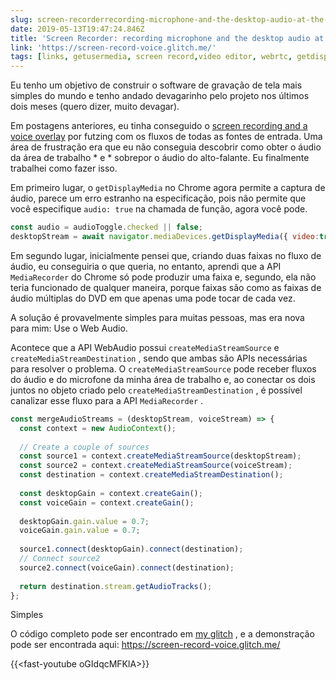 ```yaml
---
slug: screen-recorderrecording-microphone-and-the-desktop-audio-at-the-same-time
date: 2019-05-13T19:47:24.846Z
title: 'Screen Recorder: recording microphone and the desktop audio at the same time'
link: 'https://screen-record-voice.glitch.me/'
tags: [links, getusermedia, screen record,video editor, webrtc, getdisplaymedia]
---
```

Eu tenho um objetivo de construir o software de gravação de tela mais simples do mundo e tenho andado devagarinho pelo projeto nos últimos dois meses (quero dizer, muito devagar).

Em postagens anteriores, eu tinha conseguido o [screen recording and a voice overlay](/building-a-video-editor-on-the-web-screencasting/) por futzing com os fluxos de todas as fontes de entrada. Uma área de frustração era que eu não conseguia descobrir como obter o áudio da área de trabalho * e * sobrepor o áudio do alto-falante. Eu finalmente trabalhei como fazer isso.

Em primeiro lugar, o `getDisplayMedia` no Chrome agora permite a captura de áudio, parece um erro estranho na especificação, pois não permite que você especifique `audio: true` na chamada de função, agora você pode.

```javascript
const audio = audioToggle.checked || false;
desktopStream = await navigator.mediaDevices.getDisplayMedia({ video:true, audio: audio });
```

Em segundo lugar, inicialmente pensei que, criando duas faixas no fluxo de áudio, eu conseguiria o que queria, no entanto, aprendi que a API `MediaRecorder` do Chrome só pode produzir uma faixa e, segundo, ela não teria funcionado de qualquer maneira, porque faixas são como as faixas de áudio múltiplas do DVD em que apenas uma pode tocar de cada vez.

A solução é provavelmente simples para muitas pessoas, mas era nova para mim: Use o Web Audio.

Acontece que a API WebAudio possui `createMediaStreamSource` e `createMediaStreamDestination` , sendo que ambas são APIs necessárias para resolver o problema. O `createMediaStreamSource` pode receber fluxos do áudio e do microfone da minha área de trabalho e, ao conectar os dois juntos no objeto criado pelo `createMediaStreamDestination` , é possível canalizar esse fluxo para a API `MediaRecorder` .

```javascript
const mergeAudioStreams = (desktopStream, voiceStream) => {
  const context = new AudioContext();
    
  // Create a couple of sources
  const source1 = context.createMediaStreamSource(desktopStream);
  const source2 = context.createMediaStreamSource(voiceStream);
  const destination = context.createMediaStreamDestination();
  
  const desktopGain = context.createGain();
  const voiceGain = context.createGain();
    
  desktopGain.gain.value = 0.7;
  voiceGain.gain.value = 0.7;
   
  source1.connect(desktopGain).connect(destination);
  // Connect source2
  source2.connect(voiceGain).connect(destination);
    
  return destination.stream.getAudioTracks();
};
```

Simples

O código completo pode ser encontrado em [my glitch](https://glitch.com/edit/#!/screen-record-voice) , e a demonstração pode ser encontrada aqui: https://screen-record-voice.glitch.me/

{{&lt;fast-youtube oGIdqcMFKlA&gt;}}

